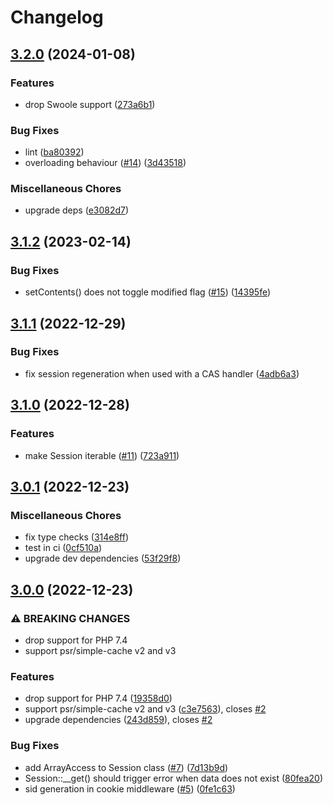 # Changelog

## [3.2.0](https://github.com/compwright/php-session/compare/v3.1.2...v3.2.0) (2024-01-08)


### Features

* drop Swoole support ([273a6b1](https://github.com/compwright/php-session/commit/273a6b187a4bd19a0459ebbea7a1112482e184cb))


### Bug Fixes

* lint ([ba80392](https://github.com/compwright/php-session/commit/ba8039252bc9e7224cf9293a7b2d1b5ac42ca175))
* overloading behaviour ([#14](https://github.com/compwright/php-session/issues/14)) ([3d43518](https://github.com/compwright/php-session/commit/3d4351824ed014c6eb0057fe1b60c9b6ba9f8cea))


### Miscellaneous Chores

* upgrade deps ([e3082d7](https://github.com/compwright/php-session/commit/e3082d760e7910aa007427c509119ef27681adc5))

## [3.1.2](https://github.com/compwright/php-session/compare/v3.1.1...v3.1.2) (2023-02-14)


### Bug Fixes

* setContents() does not toggle modified flag ([#15](https://github.com/compwright/php-session/issues/15)) ([14395fe](https://github.com/compwright/php-session/commit/14395fe884cf4ae2d5979ecb864de83ed222bff9))

## [3.1.1](https://github.com/compwright/php-session/compare/v3.1.0...v3.1.1) (2022-12-29)


### Bug Fixes

* fix session regeneration when used with a CAS handler ([4adb6a3](https://github.com/compwright/php-session/commit/4adb6a366302212e5415bde4152b67a78c83f076))

## [3.1.0](https://github.com/compwright/php-session/compare/v3.0.1...v3.1.0) (2022-12-28)


### Features

* make Session iterable ([#11](https://github.com/compwright/php-session/issues/11)) ([723a911](https://github.com/compwright/php-session/commit/723a9116e16d1a20373b8d7bcee63c789eede86f))

## [3.0.1](https://github.com/compwright/php-session/compare/v3.0.0...v3.0.1) (2022-12-23)


### Miscellaneous Chores

* fix type checks ([314e8ff](https://github.com/compwright/php-session/commit/314e8ff682484819e10e0cf0c63f4d1fb050617a))
* test in ci ([0cf510a](https://github.com/compwright/php-session/commit/0cf510a9fab5899e2bef2c94b6d5207d517ae932))
* upgrade dev dependencies ([53f29f8](https://github.com/compwright/php-session/commit/53f29f8b3d3a97ee4f8a8a7d6c1df17e1458dfe6))

## [3.0.0](https://github.com/compwright/php-session/compare/v2.0.0...v3.0.0) (2022-12-23)


### ⚠ BREAKING CHANGES

* drop support for PHP 7.4
* support psr/simple-cache v2 and v3

### Features

* drop support for PHP 7.4 ([19358d0](https://github.com/compwright/php-session/commit/19358d039685beca8c8ec14e8cba260aeacdc0fa))
* support psr/simple-cache v2 and v3 ([c3e7563](https://github.com/compwright/php-session/commit/c3e756337fe2de35270201cf9a9271d42bc3b4ee)), closes [#2](https://github.com/compwright/php-session/issues/2)
* upgrade dependencies ([243d859](https://github.com/compwright/php-session/commit/243d859028fdfa0f4be4c8761f63a364b0f0e7f2)), closes [#2](https://github.com/compwright/php-session/issues/2)


### Bug Fixes

* add ArrayAccess to Session class ([#7](https://github.com/compwright/php-session/issues/7)) ([7d13b9d](https://github.com/compwright/php-session/commit/7d13b9dd1fea5243f382ad51802146e5d60c963e))
* Session::__get() should trigger error when data does not exist ([80fea20](https://github.com/compwright/php-session/commit/80fea2000d4d4bb624c8e3fecc196a6ba4697899))
* sid generation in cookie middleware ([#5](https://github.com/compwright/php-session/issues/5)) ([0fe1c63](https://github.com/compwright/php-session/commit/0fe1c6322a46acf0b2ce9e4e7072e80563e28279))
